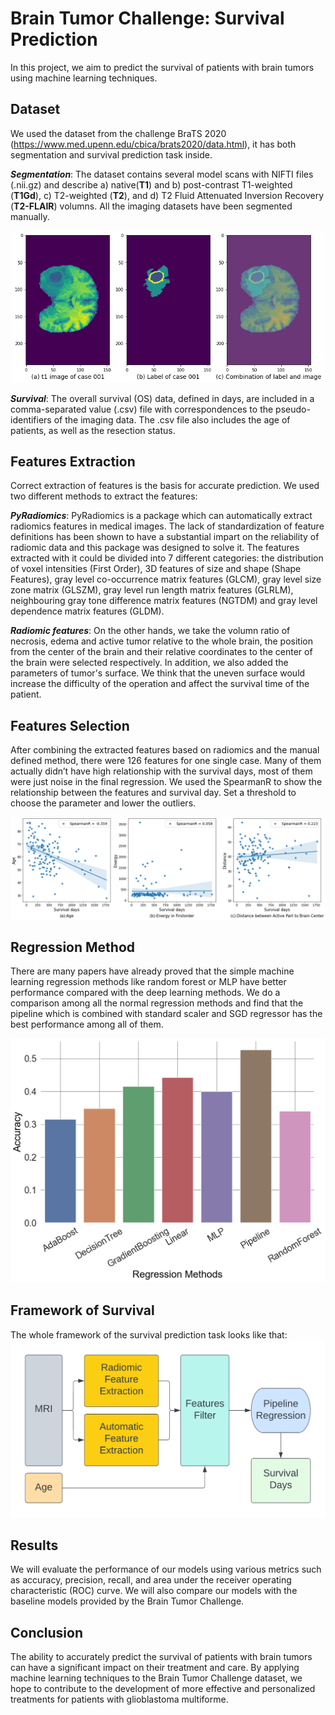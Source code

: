 # Brain Tumor Challenge: Survival Prediction

In this project, we aim to predict the survival of patients with brain tumors using machine learning techniques.

## Dataset

We used the dataset from the challenge BraTS 2020 (https://www.med.upenn.edu/cbica/brats2020/data.html), it has both segmentation and survival prediction task inside. 

***Segmentation***: The dataset contains several model scans with NIFTI files (.nii.gz) and describe a) native(**T1**) and b) post-contrast T1-weighted (**T1Gd**), c) T2-weighted (**T2**), and d) T2 Fluid Attenuated Inversion Recovery (**T2-FLAIR**) volumns. All the imaging datasets have been segmented manually.

<p align="center">
  <img src="./images/Brain and label.png" alt="brain and label" title="brain and label" width="500" height="auto">
</p>
  
***Survival***: The overall survival (OS) data, defined in days, are included in a comma-separated value (.csv) file with correspondences to the pseudo-identifiers of the imaging data. The .csv file also includes the age of patients, as well as the resection status.

## Features Extraction

Correct extraction of features is the basis for accurate prediction. We used two different methods to extract the features:

***PyRadiomics***: PyRadiomics is a package which can automatically extract radiomics features in medical images. The lack of standardization of feature definitions has been shown to have a substantial impart on the reliability of radiomic data and this package was designed to solve it. The features extracted with it could be divided into 7 different categories: the distribution of voxel intensities (First Order), 3D features of size and shape (Shape Features), gray level co-occurrence matrix features (GLCM), gray level size zone matrix (GLSZM), gray level run length matrix features (GLRLM), neighbouring gray tone difference matrix features (NGTDM) and gray level dependence matrix features (GLDM).

***Radiomic features***: On the other hands, we take the volumn ratio of necrosis, edema and active tumor relative to the whole brain, the position from the center of the brain and their relative coordinates to the center of the brain were selected respectively. In addition, we also added the parameters of tumor's surface. We think that the uneven surface would increase the difficulty of the operation and affect the survival time of the patient.

## Features Selection

After combining the extracted features based on radiomics and the manual defined method, there were 126 features for one single case. Many of them actually didn’t have high relationship with the survival days, most of them were just noise in the final regression. We used the SpearmanR to show the relationship between the features and survival day. Set a threshold to choose the parameter and lower the outliers.

<img src="./images/Feature.png" alt="feature selection" title="feature selection">

## Regression Method

There are many papers have already proved that the simple machine learning regression methods like random forest or MLP have better performance compared with the deep learning methods. We do a comparison among all the normal regression methods and find that the pipeline which is combined with standard scaler and SGD regressor has the best performance among all of them.

<img src="./images/Regression_Methods.png" alt="regression methods" title="regression methods">

## Framework of Survival

The whole framework of the survival prediction task looks like that:
<img src="./images/Framework.png" alt="framework" title="framework">

## Results

We will evaluate the performance of our models using various metrics such as accuracy, precision, recall, and area under the receiver operating characteristic (ROC) curve. We will also compare our models with the baseline models provided by the Brain Tumor Challenge.

## Conclusion

The ability to accurately predict the survival of patients with brain tumors can have a significant impact on their treatment and care. By applying machine learning techniques to the Brain Tumor Challenge dataset, we hope to contribute to the development of more effective and personalized treatments for patients with glioblastoma multiforme.
